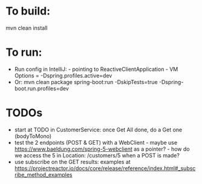 # To build:
mvn clean install


# To run:
- Run config in IntelliJ:
       - pointing to ReactiveClientApplication
       - VM Options = -Dspring.profiles.active=dev
- Or: mvn clean package spring-boot:run -DskipTests=true -Dspring-boot.run.profiles=dev


# TODOs
- start at TODO in CustomerService: once Get All done, do a Get one (bodyToMono)
- test the 2 endpoints (POST & GET) with a WebClient
        - maybe use https://www.baeldung.com/spring-5-webclient as a pointer?
        - how do we access the 5 in Location: /customers/5 when a POST is made?
- use subscribe on the GET results: examples at https://projectreactor.io/docs/core/release/reference/index.html#_subscribe_method_examples
